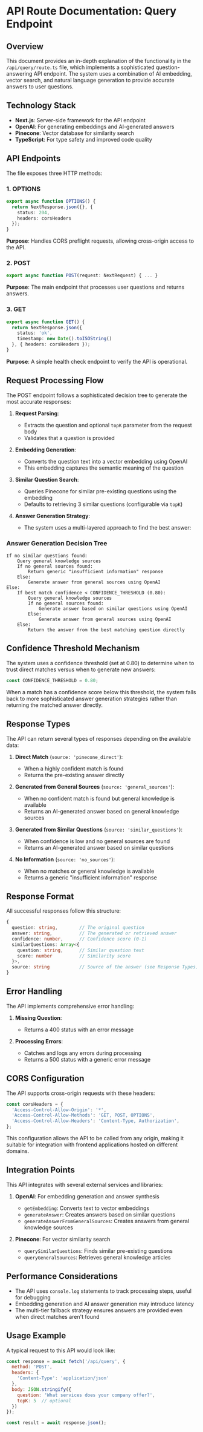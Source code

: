 # API Route Documentation: Query Endpoint

## Overview

This document provides an in-depth explanation of the functionality in the `/api/query/route.ts` file, which implements a sophisticated question-answering API endpoint. The system uses a combination of AI embedding, vector search, and natural language generation to provide accurate answers to user questions.

## Technology Stack

- **Next.js**: Server-side framework for the API endpoint
- **OpenAI**: For generating embeddings and AI-generated answers
- **Pinecone**: Vector database for similarity search
- **TypeScript**: For type safety and improved code quality

## API Endpoints

The file exposes three HTTP methods:

### 1. OPTIONS

```typescript
export async function OPTIONS() {
  return NextResponse.json({}, { 
    status: 204, 
    headers: corsHeaders
  });
}
```

**Purpose**: Handles CORS preflight requests, allowing cross-origin access to the API.

### 2. POST

```typescript
export async function POST(request: NextRequest) { ... }
```

**Purpose**: The main endpoint that processes user questions and returns answers.

### 3. GET

```typescript
export async function GET() {
  return NextResponse.json({
    status: 'ok',
    timestamp: new Date().toISOString()
  }, { headers: corsHeaders });
}
```

**Purpose**: A simple health check endpoint to verify the API is operational.

## Request Processing Flow

The POST endpoint follows a sophisticated decision tree to generate the most accurate responses:

1. **Request Parsing**:
   - Extracts the question and optional `topK` parameter from the request body
   - Validates that a question is provided

2. **Embedding Generation**:
   - Converts the question text into a vector embedding using OpenAI
   - This embedding captures the semantic meaning of the question

3. **Similar Question Search**:
   - Queries Pinecone for similar pre-existing questions using the embedding
   - Defaults to retrieving 3 similar questions (configurable via `topK`)

4. **Answer Generation Strategy**:
   - The system uses a multi-layered approach to find the best answer:

### Answer Generation Decision Tree

```
If no similar questions found:
    Query general knowledge sources
    If no general sources found:
        Return generic "insufficient information" response
    Else:
        Generate answer from general sources using OpenAI
Else:
    If best match confidence < CONFIDENCE_THRESHOLD (0.80):
        Query general knowledge sources
        If no general sources found:
            Generate answer based on similar questions using OpenAI
        Else:
            Generate answer from general sources using OpenAI
    Else:
        Return the answer from the best matching question directly
```

## Confidence Threshold Mechanism

The system uses a confidence threshold (set at 0.80) to determine when to trust direct matches versus when to generate new answers:

```typescript
const CONFIDENCE_THRESHOLD = 0.80;
```

When a match has a confidence score below this threshold, the system falls back to more sophisticated answer generation strategies rather than returning the matched answer directly.

## Response Types

The API can return several types of responses depending on the available data:

1. **Direct Match** (`source: 'pinecone_direct'`):
   - When a highly confident match is found
   - Returns the pre-existing answer directly

2. **Generated from General Sources** (`source: 'general_sources'`):
   - When no confident match is found but general knowledge is available
   - Returns an AI-generated answer based on general knowledge sources

3. **Generated from Similar Questions** (`source: 'similar_questions'`):
   - When confidence is low and no general sources are found
   - Returns an AI-generated answer based on similar questions

4. **No Information** (`source: 'no_sources'`):
   - When no matches or general knowledge is available
   - Returns a generic "insufficient information" response

## Response Format

All successful responses follow this structure:

```typescript
{
  question: string,        // The original question
  answer: string,          // The generated or retrieved answer
  confidence: number,      // Confidence score (0-1)
  similarQuestions: Array<{
    question: string,      // Similar question text
    score: number          // Similarity score
  }>,
  source: string           // Source of the answer (see Response Types)
}
```

## Error Handling

The API implements comprehensive error handling:

1. **Missing Question**:
   - Returns a 400 status with an error message

2. **Processing Errors**:
   - Catches and logs any errors during processing
   - Returns a 500 status with a generic error message

## CORS Configuration

The API supports cross-origin requests with these headers:

```typescript
const corsHeaders = {
  'Access-Control-Allow-Origin': '*',
  'Access-Control-Allow-Methods': 'GET, POST, OPTIONS',
  'Access-Control-Allow-Headers': 'Content-Type, Authorization',
};
```

This configuration allows the API to be called from any origin, making it suitable for integration with frontend applications hosted on different domains.

## Integration Points

This API integrates with several external services and libraries:

1. **OpenAI**: For embedding generation and answer synthesis
   - `getEmbedding`: Converts text to vector embeddings
   - `generateAnswer`: Creates answers based on similar questions
   - `generateAnswerFromGeneralSources`: Creates answers from general knowledge sources

2. **Pinecone**: For vector similarity search
   - `querySimilarQuestions`: Finds similar pre-existing questions
   - `queryGeneralSources`: Retrieves general knowledge articles

## Performance Considerations

- The API uses `console.log` statements to track processing steps, useful for debugging
- Embedding generation and AI answer generation may introduce latency
- The multi-tier fallback strategy ensures answers are provided even when direct matches aren't found

## Usage Example

A typical request to this API would look like:

```javascript
const response = await fetch('/api/query', {
  method: 'POST',
  headers: {
    'Content-Type': 'application/json'
  },
  body: JSON.stringify({
    question: 'What services does your company offer?',
    topK: 5  // optional
  })
});

const result = await response.json();
```